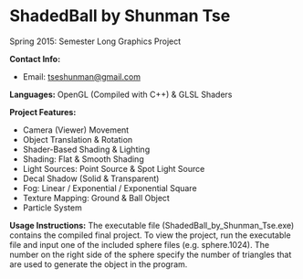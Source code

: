 # ShadedBall by Shunman Tse
Spring 2015: Semester Long Graphics Project

**Contact Info:** 
* Email: tseshunman@gmail.com

**Languages:** OpenGL (Compiled with C++) & GLSL Shaders

**Project Features:**
* Camera (Viewer) Movement
* Object Translation & Rotation
* Shader-Based Shading & Lighting
* Shading: Flat & Smooth Shading
* Light Sources: Point Source & Spot Light Source
* Decal Shadow (Solid & Transparent)
* Fog: Linear / Exponential / Exponential Square
* Texture Mapping: Ground & Ball Object
* Particle System

**Usage Instructions:**
The executable file (ShadedBall_by_Shunman_Tse.exe) contains the compiled final project. 
To view the project, run the executable file and input one of the included sphere files (e.g. sphere.1024).
The number on the right side of the sphere specify the number of triangles that are used to generate the object in the program.
